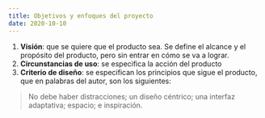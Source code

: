 ```yaml
---
title: Objetivos y enfoques del proyecto
date: 2020-10-10
---
```

1. __Visión__: que se quiere que el producto sea. Se define el alcance y el propósito del producto, pero sin entrar en cómo se va a lograr.
2. __Circunstancias de uso__: se especifica la acción del producto
3. __Criterio de diseño__: se especifican los principios que sigue el producto, que en palabras del autor, son los siguientes:
>No debe haber distracciones; un diseño céntrico; una interfaz adaptativa; espacio; e inspiración.